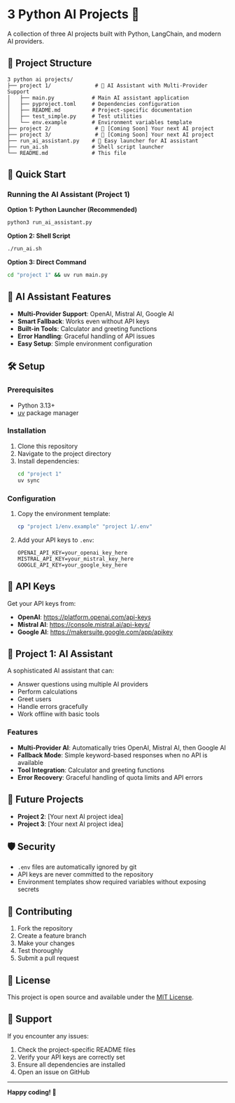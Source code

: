 # 3 Python AI Projects 🚀

A collection of three AI projects built with Python, LangChain, and modern AI providers.

## 📁 Project Structure

```
3 python ai projects/
├── project 1/              # 🤖 AI Assistant with Multi-Provider Support
│   ├── main.py            # Main AI assistant application
│   ├── pyproject.toml     # Dependencies configuration
│   ├── README.md          # Project-specific documentation
│   ├── test_simple.py     # Test utilities
│   └── env.example        # Environment variables template
├── project 2/              # 🎯 [Coming Soon] Your next AI project
├── project 3/              # 🎯 [Coming Soon] Your next AI project
├── run_ai_assistant.py    # 🚀 Easy launcher for AI assistant
├── run_ai.sh              # Shell script launcher
└── README.md              # This file
```

## 🚀 Quick Start

### Running the AI Assistant (Project 1)

**Option 1: Python Launcher (Recommended)**
```bash
python3 run_ai_assistant.py
```

**Option 2: Shell Script**
```bash
./run_ai.sh
```

**Option 3: Direct Command**
```bash
cd "project 1" && uv run main.py
```

## 🤖 AI Assistant Features

- **Multi-Provider Support**: OpenAI, Mistral AI, Google AI
- **Smart Fallback**: Works even without API keys
- **Built-in Tools**: Calculator and greeting functions
- **Error Handling**: Graceful handling of API issues
- **Easy Setup**: Simple environment configuration

## 🛠️ Setup

### Prerequisites
- Python 3.13+
- [uv](https://docs.astral.sh/uv/) package manager

### Installation
1. Clone this repository
2. Navigate to the project directory
3. Install dependencies:
   ```bash
   cd "project 1"
   uv sync
   ```

### Configuration
1. Copy the environment template:
   ```bash
   cp "project 1/env.example" "project 1/.env"
   ```
2. Add your API keys to `.env`:
   ```env
   OPENAI_API_KEY=your_openai_key_here
   MISTRAL_API_KEY=your_mistral_key_here
   GOOGLE_API_KEY=your_google_key_here
   ```

## 🔑 API Keys

Get your API keys from:
- **OpenAI**: https://platform.openai.com/api-keys
- **Mistral AI**: https://console.mistral.ai/api-keys/
- **Google AI**: https://makersuite.google.com/app/apikey

## 🎯 Project 1: AI Assistant

A sophisticated AI assistant that can:
- Answer questions using multiple AI providers
- Perform calculations
- Greet users
- Handle errors gracefully
- Work offline with basic tools

### Features
- **Multi-Provider AI**: Automatically tries OpenAI, Mistral AI, then Google AI
- **Fallback Mode**: Simple keyword-based responses when no API is available
- **Tool Integration**: Calculator and greeting functions
- **Error Recovery**: Graceful handling of quota limits and API errors

## 🔮 Future Projects

- **Project 2**: [Your next AI project idea]
- **Project 3**: [Your next AI project idea]

## 🛡️ Security

- `.env` files are automatically ignored by git
- API keys are never committed to the repository
- Environment templates show required variables without exposing secrets

## 📝 Contributing

1. Fork the repository
2. Create a feature branch
3. Make your changes
4. Test thoroughly
5. Submit a pull request

## 📄 License

This project is open source and available under the [MIT License](LICENSE).

## 🤝 Support

If you encounter any issues:
1. Check the project-specific README files
2. Verify your API keys are correctly set
3. Ensure all dependencies are installed
4. Open an issue on GitHub

---

**Happy coding! 🎉** 